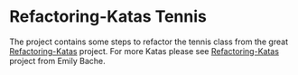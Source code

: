 # Refactoring-Katas Tennis

The project contains some steps to refactor the tennis class from the great [Refactoring-Katas](https://github.com/emilybache/Refactoring-Katas) project.
For more Katas please see [Refactoring-Katas](https://github.com/emilybache/Refactoring-Katas) project from Emily Bache.